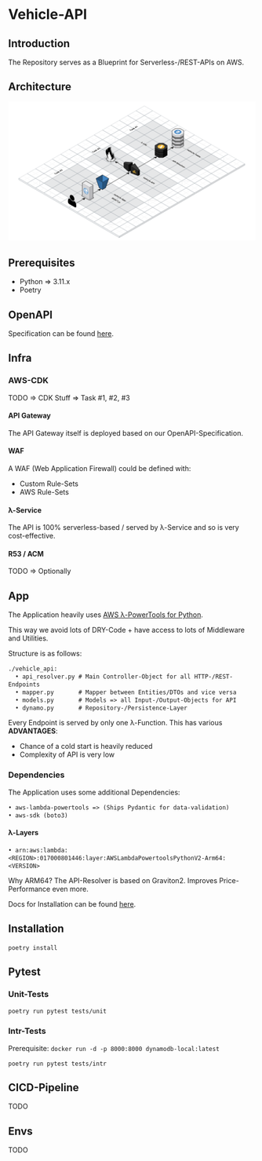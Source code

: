# Vehicle-API

## Introduction

The Repository serves as a Blueprint for Serverless-/REST-APIs on AWS.

## Architecture

<p align="center">
  <img src="../docs/dynamodb.PNG">
</p>

## Prerequisites

- Python => 3.11.x
- Poetry

## OpenAPI

Specification can be found [here](./openapi.yml).

## Infra

### AWS-CDK

TODO => CDK Stuff => Task #1, #2, #3

#### API Gateway

The API Gateway itself is deployed based on our OpenAPI-Specification.

#### WAF

A WAF (Web Application Firewall) could be defined with:
- Custom Rule-Sets
- AWS Rule-Sets

#### λ-Service

The API is 100% serverless-based / served by λ-Service and so is very cost-effective.

#### R53 / ACM

TODO => Optionally

## App

The Application heavily uses [AWS λ-PowerTools for Python](https://docs.powertools.aws.dev/lambda/python/latest/).

This way we avoid lots of DRY-Code + have access to lots of Middleware and Utilities.

Structure is as follows:
```
./vehicle_api:
  • api_resolver.py # Main Controller-Object for all HTTP-/REST-Endpoints
  • mapper.py       # Mapper between Entities/DTOs and vice versa
  • models.py       # Models => all Input-/Output-Objects for API
  • dynamo.py       # Repository-/Persistence-Layer
```

Every Endpoint is served by only one λ-Function. This has various **ADVANTAGES**:

- Chance     of a cold start is heavily reduced
- Complexity of API is very low

### Dependencies

The Application uses some additional Dependencies:

```
• aws-lambda-powertools => (Ships Pydantic for data-validation)
• aws-sdk (boto3)
```

#### λ-Layers

```
• arn:aws:lambda:<REGION>:017000801446:layer:AWSLambdaPowertoolsPythonV2-Arm64:<VERSION>
```

Why ARM64? The API-Resolver is based on Graviton2. Improves Price-Performance even more.

Docs for Installation can be found [here](https://docs.powertools.aws.dev/lambda/python/latest/#install).

## Installation

```
poetry install
```

## Pytest

### Unit-Tests

```
poetry run pytest tests/unit
```

### Intr-Tests

Prerequisite: `docker run -d -p 8000:8000 dynamodb-local:latest`

```
poetry run pytest tests/intr
```

## CICD-Pipeline

TODO

## Envs

TODO
